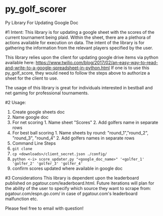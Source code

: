 # py_golf_scorer
Py Library For Updating Google Doc

#1 Intent:
This library is for updating a google sheet with the scores of the current tournament being plaid.
Within the sheet, there are a plethora of actions available for execution on data. The intent of
the library is for gathering the information from the relevant players specified by the user.

This library relies upon the client for updating google drive items via python available here:
https://www.twilio.com/blog/2017/02/an-easy-way-to-read-and-write-to-a-google-spreadsheet-in-python.html
If one is to use this py_golf_score, they would need to follow the steps above to authorize a
sheet for the client to use.

The usage of this library is great for individuals interested in bestball and net
gaming for professional tournaments.  

#2 Usage:
1. Create google sheets doc
  1. Name google doc
  2. For net scoring
    1. Name sheet "Scores"
    2. Add golfers name in separate rows
  3. For best ball scoring
    1. Name sheets by round: "round_1","round_2", "round_3", "round_4"
    2. Add golfers names in separate rows
2. Command Line Steps
  1. `git clone`
  2. `cp <downloads>/client_secret.json ./config/`
  3. `python <-i> score_updater.py "<google_doc_name>" '<golfer_1' 'golfer_2' 'golfer_3' 'golfer_4'`
  4. confirm scores updated where available in google doc

#3 Considerations
This library is dependent upon the leaderboard published on pgatour.com/leaderboard.html. Future iterations
will plan for the ability of the user to specify which source they want to scrape from: pgatour.com/espn.go.com/
in case of pgatour.com's leaderboard malfunction etc.

Please feel free to email with question!
